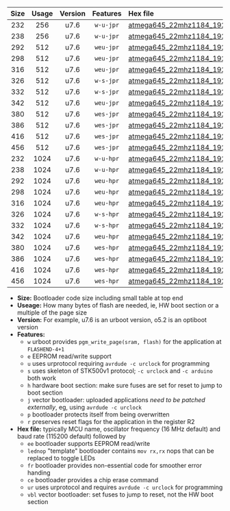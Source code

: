 |Size|Usage|Version|Features|Hex file|
|:-:|:-:|:-:|:-:|:--|
|232|256|u7.6|`w-u-jpr`|[atmega645_22mhz1184_19200bps_ur_vbl.hex](https://raw.githubusercontent.com/stefanrueger/urboot/main/bootloaders/atmega645/fcpu_22mhz1184/19200_bps/atmega645_22mhz1184_19200bps_ur_vbl.hex)|
|238|256|u7.6|`w-u-jpr`|[atmega645_22mhz1184_19200bps_lednop_ur_vbl.hex](https://raw.githubusercontent.com/stefanrueger/urboot/main/bootloaders/atmega645/fcpu_22mhz1184/19200_bps/atmega645_22mhz1184_19200bps_lednop_ur_vbl.hex)|
|292|512|u7.6|`weu-jpr`|[atmega645_22mhz1184_19200bps_ee_ur_vbl.hex](https://raw.githubusercontent.com/stefanrueger/urboot/main/bootloaders/atmega645/fcpu_22mhz1184/19200_bps/atmega645_22mhz1184_19200bps_ee_ur_vbl.hex)|
|298|512|u7.6|`weu-jpr`|[atmega645_22mhz1184_19200bps_ee_lednop_ur_vbl.hex](https://raw.githubusercontent.com/stefanrueger/urboot/main/bootloaders/atmega645/fcpu_22mhz1184/19200_bps/atmega645_22mhz1184_19200bps_ee_lednop_ur_vbl.hex)|
|316|512|u7.6|`weu-jpr`|[atmega645_22mhz1184_19200bps_ee_lednop_fr_ur_vbl.hex](https://raw.githubusercontent.com/stefanrueger/urboot/main/bootloaders/atmega645/fcpu_22mhz1184/19200_bps/atmega645_22mhz1184_19200bps_ee_lednop_fr_ur_vbl.hex)|
|326|512|u7.6|`w-s-jpr`|[atmega645_22mhz1184_19200bps_vbl.hex](https://raw.githubusercontent.com/stefanrueger/urboot/main/bootloaders/atmega645/fcpu_22mhz1184/19200_bps/atmega645_22mhz1184_19200bps_vbl.hex)|
|332|512|u7.6|`w-s-jpr`|[atmega645_22mhz1184_19200bps_lednop_vbl.hex](https://raw.githubusercontent.com/stefanrueger/urboot/main/bootloaders/atmega645/fcpu_22mhz1184/19200_bps/atmega645_22mhz1184_19200bps_lednop_vbl.hex)|
|342|512|u7.6|`weu-jpr`|[atmega645_22mhz1184_19200bps_ee_lednop_fr_ce_ur_vbl.hex](https://raw.githubusercontent.com/stefanrueger/urboot/main/bootloaders/atmega645/fcpu_22mhz1184/19200_bps/atmega645_22mhz1184_19200bps_ee_lednop_fr_ce_ur_vbl.hex)|
|380|512|u7.6|`wes-jpr`|[atmega645_22mhz1184_19200bps_ee_vbl.hex](https://raw.githubusercontent.com/stefanrueger/urboot/main/bootloaders/atmega645/fcpu_22mhz1184/19200_bps/atmega645_22mhz1184_19200bps_ee_vbl.hex)|
|386|512|u7.6|`wes-jpr`|[atmega645_22mhz1184_19200bps_ee_lednop_vbl.hex](https://raw.githubusercontent.com/stefanrueger/urboot/main/bootloaders/atmega645/fcpu_22mhz1184/19200_bps/atmega645_22mhz1184_19200bps_ee_lednop_vbl.hex)|
|416|512|u7.6|`wes-jpr`|[atmega645_22mhz1184_19200bps_ee_lednop_fr_vbl.hex](https://raw.githubusercontent.com/stefanrueger/urboot/main/bootloaders/atmega645/fcpu_22mhz1184/19200_bps/atmega645_22mhz1184_19200bps_ee_lednop_fr_vbl.hex)|
|456|512|u7.6|`wes-jpr`|[atmega645_22mhz1184_19200bps_ee_lednop_fr_ce_vbl.hex](https://raw.githubusercontent.com/stefanrueger/urboot/main/bootloaders/atmega645/fcpu_22mhz1184/19200_bps/atmega645_22mhz1184_19200bps_ee_lednop_fr_ce_vbl.hex)|
|232|1024|u7.6|`w-u-hpr`|[atmega645_22mhz1184_19200bps_ur.hex](https://raw.githubusercontent.com/stefanrueger/urboot/main/bootloaders/atmega645/fcpu_22mhz1184/19200_bps/atmega645_22mhz1184_19200bps_ur.hex)|
|238|1024|u7.6|`w-u-hpr`|[atmega645_22mhz1184_19200bps_lednop_ur.hex](https://raw.githubusercontent.com/stefanrueger/urboot/main/bootloaders/atmega645/fcpu_22mhz1184/19200_bps/atmega645_22mhz1184_19200bps_lednop_ur.hex)|
|292|1024|u7.6|`weu-hpr`|[atmega645_22mhz1184_19200bps_ee_ur.hex](https://raw.githubusercontent.com/stefanrueger/urboot/main/bootloaders/atmega645/fcpu_22mhz1184/19200_bps/atmega645_22mhz1184_19200bps_ee_ur.hex)|
|298|1024|u7.6|`weu-hpr`|[atmega645_22mhz1184_19200bps_ee_lednop_ur.hex](https://raw.githubusercontent.com/stefanrueger/urboot/main/bootloaders/atmega645/fcpu_22mhz1184/19200_bps/atmega645_22mhz1184_19200bps_ee_lednop_ur.hex)|
|316|1024|u7.6|`weu-hpr`|[atmega645_22mhz1184_19200bps_ee_lednop_fr_ur.hex](https://raw.githubusercontent.com/stefanrueger/urboot/main/bootloaders/atmega645/fcpu_22mhz1184/19200_bps/atmega645_22mhz1184_19200bps_ee_lednop_fr_ur.hex)|
|326|1024|u7.6|`w-s-hpr`|[atmega645_22mhz1184_19200bps.hex](https://raw.githubusercontent.com/stefanrueger/urboot/main/bootloaders/atmega645/fcpu_22mhz1184/19200_bps/atmega645_22mhz1184_19200bps.hex)|
|332|1024|u7.6|`w-s-hpr`|[atmega645_22mhz1184_19200bps_lednop.hex](https://raw.githubusercontent.com/stefanrueger/urboot/main/bootloaders/atmega645/fcpu_22mhz1184/19200_bps/atmega645_22mhz1184_19200bps_lednop.hex)|
|342|1024|u7.6|`weu-hpr`|[atmega645_22mhz1184_19200bps_ee_lednop_fr_ce_ur.hex](https://raw.githubusercontent.com/stefanrueger/urboot/main/bootloaders/atmega645/fcpu_22mhz1184/19200_bps/atmega645_22mhz1184_19200bps_ee_lednop_fr_ce_ur.hex)|
|380|1024|u7.6|`wes-hpr`|[atmega645_22mhz1184_19200bps_ee.hex](https://raw.githubusercontent.com/stefanrueger/urboot/main/bootloaders/atmega645/fcpu_22mhz1184/19200_bps/atmega645_22mhz1184_19200bps_ee.hex)|
|386|1024|u7.6|`wes-hpr`|[atmega645_22mhz1184_19200bps_ee_lednop.hex](https://raw.githubusercontent.com/stefanrueger/urboot/main/bootloaders/atmega645/fcpu_22mhz1184/19200_bps/atmega645_22mhz1184_19200bps_ee_lednop.hex)|
|416|1024|u7.6|`wes-hpr`|[atmega645_22mhz1184_19200bps_ee_lednop_fr.hex](https://raw.githubusercontent.com/stefanrueger/urboot/main/bootloaders/atmega645/fcpu_22mhz1184/19200_bps/atmega645_22mhz1184_19200bps_ee_lednop_fr.hex)|
|456|1024|u7.6|`wes-hpr`|[atmega645_22mhz1184_19200bps_ee_lednop_fr_ce.hex](https://raw.githubusercontent.com/stefanrueger/urboot/main/bootloaders/atmega645/fcpu_22mhz1184/19200_bps/atmega645_22mhz1184_19200bps_ee_lednop_fr_ce.hex)|

- **Size:** Bootloader code size including small table at top end
- **Useage:** How many bytes of flash are needed, ie, HW boot section or a multiple of the page size
- **Version:** For example, u7.6 is an urboot version, o5.2 is an optiboot version
- **Features:**
  + `w` urboot provides `pgm_write_page(sram, flash)` for the application at `FLASHEND-4+1`
  + `e` EEPROM read/write support
  + `u` uses urprotocol requiring `avrdude -c urclock` for programming
  + `s` uses skeleton of STK500v1 protocol; `-c urclock` and `-c arduino` both work
  + `h` hardware boot section: make sure fuses are set for reset to jump to boot section
  + `j` vector bootloader: uploaded applications *need to be patched externally*, eg, using `avrdude -c urclock`
  + `p` bootloader protects itself from being overwritten
  + `r` preserves reset flags for the application in the register R2
- **Hex file:** typically MCU name, oscillator frequency (16 MHz default) and baud rate (115200 default) followed by
  + `ee` bootloader supports EEPROM read/write
  + `lednop` "template" bootloader contains `mov rx,rx` nops that can be replaced to toggle LEDs
  + `fr` bootloader provides non-essential code for smoother error handing
  + `ce` bootloader provides a chip erase command
  + `ur` uses urprotocol and requires `avrdude -c urclock` for programming
  + `vbl` vector bootloader: set fuses to jump to reset, not the HW boot section
